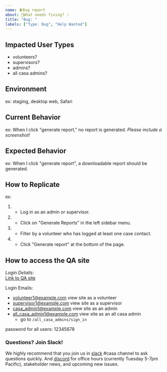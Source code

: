```yaml
---
name: 🪲Bug report
about: 🔨What needs fixing? ✨
title: "Bug: "
labels: ["Type: Bug", "Help Wanted"]
---
```


## Impacted User Types
 - volunteers?
 - supervisors?
 - admins?
 - all casa admins?

## Environment
ex: staging, desktop web, Safari

## Current Behavior
ex: When I click "generate report," no report is generated.
_Please include a screenshot!_

## Expected Behavior
ex: When I click "generate report", a downloadable report should be generated.

## How to Replicate
ex: 
1. - Log in as an admin or supervisor.
2. - Click on "Generate Reports" in the left sidebar menu.
3. - Filter by a volunteer who has logged at least one case contact.
4. - Click "Generate report" at the bottom of the page.

## How to access the QA site
_Login Details:_  
[Link to QA site](https://casa-qa.herokuapp.com/)  

Login Emails: 
- volunteer1@example.com  view site as a volunteer
- supervisor1@example.com view site as a supervisor
- casa_admin1@example.com view site as an admin
- all_casa_admin1@example.com view site as an all casa admin
  - go to `/all_casa_admins/sign_in`  

password for all users: 12345678  

### Questions? Join Slack!

We highly recommend that you join us in [slack](https://join.slack.com/t/rubyforgood/shared_invite/zt-21pyz2ab8-H6JgQfGGI0Ab6MfNOZRIQA) #casa channel to ask questions quickly. And [discord](https://discord.gg/qJcw2RZH8Q) for office hours (currently Tuesday 5-7pm Pacific), stakeholder news, and upcoming new issues.
